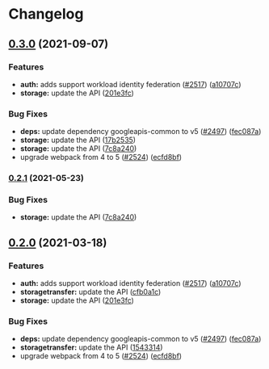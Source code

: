 # Changelog

## [0.3.0](https://www.github.com/googleapis/google-api-nodejs-client/compare/storage-v0.2.1...storage-v0.3.0) (2021-09-07)


### Features

* **auth:** adds support workload identity federation ([#2517](https://www.github.com/googleapis/google-api-nodejs-client/issues/2517)) ([a10707c](https://www.github.com/googleapis/google-api-nodejs-client/commit/a10707c477759e7c9ef6360a2fe800856fb600c1))
* **storage:** update the API ([201e3fc](https://www.github.com/googleapis/google-api-nodejs-client/commit/201e3fcbc8837d4761733b6300bc9ccc7beda033))


### Bug Fixes

* **deps:** update dependency googleapis-common to v5 ([#2497](https://www.github.com/googleapis/google-api-nodejs-client/issues/2497)) ([fec087a](https://www.github.com/googleapis/google-api-nodejs-client/commit/fec087abcf3d994dd41c3ffa0a0c12b1f9f09dae))
* **storage:** update the API ([17b2535](https://www.github.com/googleapis/google-api-nodejs-client/commit/17b25356831617dfdf1c5ad804263caeca3463a1))
* **storage:** update the API ([7c8a240](https://www.github.com/googleapis/google-api-nodejs-client/commit/7c8a24037c8823e08af71b11e7d5f9f27874e738))
* upgrade webpack from 4 to 5  ([#2524](https://www.github.com/googleapis/google-api-nodejs-client/issues/2524)) ([ecfd8bf](https://www.github.com/googleapis/google-api-nodejs-client/commit/ecfd8bfcd06e1beabff7ec9a8c4000222379eb8d))

### [0.2.1](https://www.github.com/googleapis/google-api-nodejs-client/compare/storage-v0.2.0...storage-v0.2.1) (2021-05-23)


### Bug Fixes

* **storage:** update the API ([7c8a240](https://www.github.com/googleapis/google-api-nodejs-client/commit/7c8a24037c8823e08af71b11e7d5f9f27874e738))

## [0.2.0](https://www.github.com/googleapis/google-api-nodejs-client/compare/storage-v0.1.0...storage-v0.2.0) (2021-03-18)


### Features

* **auth:** adds support workload identity federation ([#2517](https://www.github.com/googleapis/google-api-nodejs-client/issues/2517)) ([a10707c](https://www.github.com/googleapis/google-api-nodejs-client/commit/a10707c477759e7c9ef6360a2fe800856fb600c1))
* **storagetransfer:** update the API ([cfb0a1c](https://www.github.com/googleapis/google-api-nodejs-client/commit/cfb0a1cf4e1fb16f90c3b980bac84a29db6457ed))
* **storage:** update the API ([201e3fc](https://www.github.com/googleapis/google-api-nodejs-client/commit/201e3fcbc8837d4761733b6300bc9ccc7beda033))


### Bug Fixes

* **deps:** update dependency googleapis-common to v5 ([#2497](https://www.github.com/googleapis/google-api-nodejs-client/issues/2497)) ([fec087a](https://www.github.com/googleapis/google-api-nodejs-client/commit/fec087abcf3d994dd41c3ffa0a0c12b1f9f09dae))
* **storagetransfer:** update the API ([1543314](https://www.github.com/googleapis/google-api-nodejs-client/commit/15433143dd0f948191e76579b6e4f8db8bf9a109))
* upgrade webpack from 4 to 5  ([#2524](https://www.github.com/googleapis/google-api-nodejs-client/issues/2524)) ([ecfd8bf](https://www.github.com/googleapis/google-api-nodejs-client/commit/ecfd8bfcd06e1beabff7ec9a8c4000222379eb8d))
